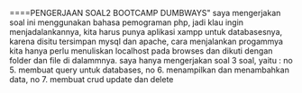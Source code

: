 ====PENGERJAAN SOAL2 BOOTCAMP DUMBWAYS"
saya mengerjakan soal ini menggunakan bahasa pemograman php, jadi klau ingin menjadalankannya,
kita harus punya aplikasi xampp untuk databasesnya, karena disitu tersimpan mysql dan apache,
cara menjalankan progammya kita hanya perlu menuliskan localhost pada browses dan dikuti dengan 
folder dan file di dalammnya.
saya hanya mengerjakan soal 3 soal, yaitu :
no 5. membuat query untuk databases,
no 6. menampilkan dan menambahkan data,
no 7. membuat crud update dan delete
